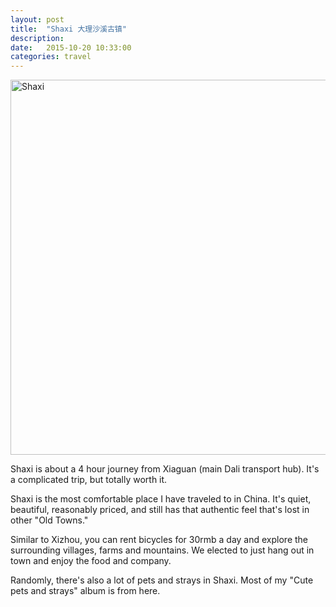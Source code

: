 ```yaml
---
layout: post
title:  "Shaxi 大理沙溪古镇"
description:
date:   2015-10-20 10:33:00
categories: travel
---
```


<a data-flickr-embed="true"  href="https://www.flickr.com/photos/136459740@N03/albums/72157660131292911" title="Shaxi"><img src="https://farm1.staticflickr.com/738/22028140101_298f309e98_c.jpg" width="800" height="600" alt="Shaxi"></a><script async src="//embedr.flickr.com/assets/client-code.js" charset="utf-8"></script>

Shaxi is about a 4 hour journey from Xiaguan (main Dali transport hub). It's a complicated trip, but totally worth it.

Shaxi is the most comfortable place I have traveled to in China. It's quiet, beautiful, reasonably priced, and still has that authentic feel that's lost in other "Old Towns."

Similar to Xizhou, you can rent bicycles for 30rmb a day and explore the surrounding villages, farms and mountains. We elected to just hang out in town and enjoy the food and company.

Randomly, there's also a lot of pets and strays in Shaxi. Most of my "Cute pets and strays" album is from here.
